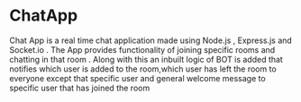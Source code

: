 # ChatApp

Chat App is a real time chat application made using Node.js , Express.js and Socket.io . 
The App provides functionality of joining specific rooms and chatting in that room . Along with this an inbuilt logic of BOT is added that notifies which user is added to the room,which user has left the room to everyone except that specific user and general welcome message to specific user that has joined the room
